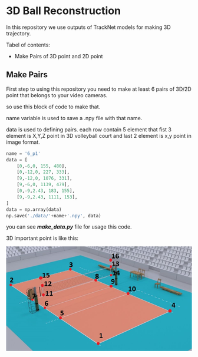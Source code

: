 # 3D Ball Reconstruction
In this repository we use outputs of TrackNet models for making 3D trajectory. 

Tabel of contents:
- Make Pairs of 3D point and 2D point


## Make Pairs
First step to using this repository you need to make at least 6 pairs of 3D/2D point that belongs to your video cameras.

so use this block of code to make that.

name variable is used to save a .npy file with that name. 

data is used to defining pairs. each row contain 5 element that fist 3 element is X,Y,Z point in 3D volleyball court and last 2 element is x,y point in image format.
```python
name = '6_p1'
data = [
    [0,-6,0, 155, 480],
    [0,-12,0, 227, 333],
    [9,-12,0, 1076, 331],
    [9,-6,0, 1139, 479],
    [0,-9,2.43, 183, 155],
    [9,-9,2.43, 1111, 153],
]
data = np.array(data)
np.save('./data/'+name+'.npy', data)
```
you can see ***make_data.py*** file for usage this code.

3D important point is like this:

![App Screenshot](./inc/3d_court.jpg)
